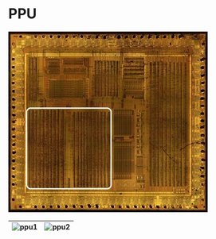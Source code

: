 # PPU

![locator_ppu](/imgstore/soc/locator_ppu.jpg)

|![ppu1](/imgstore/soc/ppu1.jpg)|![ppu2](/imgstore/soc/ppu2.jpg)|
|---|---|

